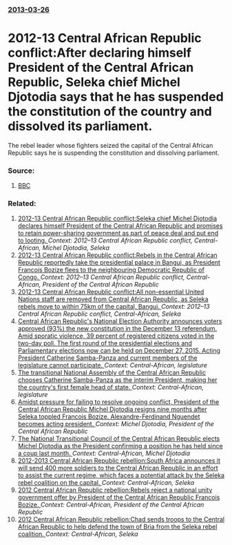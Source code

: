 ### [2013-03-26](/news/2013/03/26/index.md)

# 2012-13 Central African Republic conflict:After declaring himself President of the Central African Republic, Seleka chief Michel Djotodia says that he has suspended the constitution of the country and dissolved its parliament. 

The rebel leader whose fighters seized the capital of the Central African Republic says he is suspending the constitution and dissolving parliament.


### Source:

1. [BBC](http://www.bbc.co.uk/news/world-africa-21934433)

### Related:

1. [2012-13 Central African Republic conflict:Seleka chief Michel Djotodia declares himself President of the Central African Republic and promises to retain power-sharing government as part of peace deal and put end to looting. ](/news/2013/03/25/2012a13-central-african-republic-conflict-pseleka-chief-michel-djotodia-declares-himself-president-of-the-central-african-republic-and-pro.md) _Context: 2012–13 Central African Republic conflict, Central-African, Michel Djotodia, Seleka_
2. [2012-13 Central African Republic conflict:Rebels in the Central African Republic reportedly take the presidential palace in Bangui, as President Francois Bozize flees to the neighbouring Democratic Republic of Congo. ](/news/2013/03/24/2012a13-central-african-republic-conflict-prebels-in-the-central-african-republic-reportedly-take-the-presidential-palace-in-bangui-as-pr.md) _Context: 2012–13 Central African Republic conflict, Central-African, President of the Central African Republic_
3. [2012-13 Central African Republic conflict:All non-essential United Nations staff are removed from Central African Republic, as Seleka rebels move to within 75km of the capital, Bangui. ](/news/2013/03/23/2012a13-central-african-republic-conflict-pall-non-essential-united-nations-staff-are-removed-from-central-african-republic-as-seleka-reb.md) _Context: 2012–13 Central African Republic conflict, Central-African, Seleka_
4. [Central African Republic's National Election Authority announces voters approved (93%) the new constitution in the  December 13 referendum. Amid sporatic violence,  39 percent of registered citizens voted in the two-day poll. The first round of the presidential elections and Parliamentary elections now can be held on December 27, 2015. Acting President Catherine Samba-Panza and current members of the  legislature cannot participate.  ](/news/2015/12/22/central-african-republic-s-national-election-authority-announces-voters-approved-93-the-new-constitution-in-the-december-13-referendum.md) _Context: Central-African, legislature_
5. [The transitional National Assembly of the Central African Republic chooses Catherine Samba-Panza as the interim President, making her the country's first female head of state. ](/news/2014/01/20/the-transitional-national-assembly-of-the-central-african-republic-chooses-catherine-samba-panza-as-the-interim-president-making-her-the-co.md) _Context: Central-African, legislature_
6. [Amidst pressure for failing to resolve ongoing conflict, President of the Central African Republic Michel Djotodia resigns nine months after Seleka toppled Francois Bozize. Alexandre-Ferdinand Nguendet becomes acting president. ](/news/2014/01/10/amidst-pressure-for-failing-to-resolve-ongoing-conflict-president-of-the-central-african-republic-michel-djotodia-resigns-nine-months-after.md) _Context: Michel Djotodia, President of the Central African Republic_
7. [The National Transitional Council of the Central African Republic elects Michel Djotodia as the President confirming a position he has held since a coup last month. ](/news/2013/04/13/the-national-transitional-council-of-the-central-african-republic-elects-michel-djotodia-as-the-president-confirming-a-position-he-has-held.md) _Context: Central-African, Michel Djotodia_
8. [2012-2013 Central African Republic rebellion:South Africa announces it will send 400 more soldiers to the Central African Republic in an effort to assist the current regime, which faces a potential attack by the Seleka rebel coalition on the capital. ](/news/2013/01/6/2012a2013-central-african-republic-rebellion-psouth-africa-announces-it-will-send-400-more-soldiers-to-the-central-african-republic-in-an.md) _Context: Central-African, Seleka_
9. [2012 Central African Republic rebellion:Rebels reject a national unity government offer by President of the Central African Republic Francois Bozize. ](/news/2012/12/31/2012-central-african-republic-rebellion-prebels-reject-a-national-unity-government-offer-by-president-of-the-central-african-republic-franass.md) _Context: Central-African, President of the Central African Republic_
10. [2012 Central African Republic rebellion:Chad sends troops to the Central African Republic to help defend the town of Bria from the Seleka rebel coalition. ](/news/2012/12/19/2012-central-african-republic-rebellion-pchad-sends-troops-to-the-central-african-republic-to-help-defend-the-town-of-bria-from-the-seleka-r.md) _Context: Central-African, Seleka_
